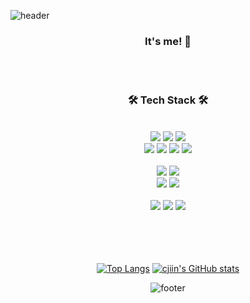 <!-- ![header](https://capsule-render.vercel.app/api?type=waving&color=timeGradient&text=Welcome%&desc=Hello%20capsule%20render)
&animation=twinkling&fontSize=45&height=200) -->

![header](https://capsule-render.vercel.app/api?type=waving&color=timeGradient&text=Welcome&fontAlignY=40%&desc=Jiin's%20GitHub%20Profile&descAlign=65&descAlignY=55&animation=twinkling&fontSize=84&height=245)


<div align=center>
     <h3> It's me! 👋 </h3>
  
<br>
<br>

<h3 align="center">🛠️ Tech Stack 🛠️</h3>
     <br>
 
<div align=center> 

<img src="https://img.shields.io/badge/JAVA-007396?style=for-the-badge&logo=java&logoColor=white">
  <img src="https://img.shields.io/badge/python-3776AB?style=for-the-badge&logo=python&logoColor=white"> 
    <img src="https://img.shields.io/badge/springboot-6DB33F?style=for-the-badge&logo=springboot&logoColor=white">
   <br>
 
  <img src="https://img.shields.io/badge/html5-E34F26?style=for-the-badge&logo=html5&logoColor=white"> 
  <img src="https://img.shields.io/badge/css-1572B6?style=for-the-badge&logo=css3&logoColor=white"> 
  <img src="https://img.shields.io/badge/javascript-F7DF1E?style=for-the-badge&logo=javascript&logoColor=black"> 
      <img src="https://img.shields.io/badge/react-61DAFB?style=for-the-badge&logo=react&logoColor=black"> 
  <br>


<!--       <img src="https://img.shields.io/badge/react Native-61DAFB?style=for-the-badge&logo=react&logoColor=black">  -->

  <br>

  <img src="https://img.shields.io/badge/oracle-F80000?style=for-the-badge&logo=oracle&logoColor=white"> 
  <img src="https://img.shields.io/badge/mysql-4479A1?style=for-the-badge&logo=mysql&logoColor=white"> 
 
  <br>

  <img src="https://img.shields.io/badge/IntelliJ-000000?style=for-the-badge&logo=IntelliJ IDEA&logoColor=white"> 
  <img src="https://img.shields.io/badge/Visual Studio Code-007ACC?style=for-the-badge&logo=visualstudiocode&logoColor=white">
  <br>
  <br>
   <img src="https://img.shields.io/badge/firebase-FFCA28?style=for-the-badge&logo=firebase&logoColor=white">
      <img src="https://img.shields.io/badge/AWS-FF9900?style=for-the-badge&logo=Amazon AWS&logoColor=white">
    <img src="https://img.shields.io/badge/github-181717?style=for-the-badge&logo=github&logoColor=white">
  <br>



<br> 
  <br>
  <br>
 
  </div>
  <br>


  <div align="center">

[![Top Langs](https://github-readme-stats.vercel.app/api/top-langs/?username=cjiin&layout=compact&theme=buefy)](https://github.com/delay-100/github-readme-stats)
[![cjiin's GitHub stats](https://github-readme-stats.vercel.app/api?username=cjiin&hide_title=true&show_icons=true&include_all_commits=true&disable_animations=true&theme=buefy)](https://github.com/anuraghazra/github-readme-stats)

  </div>

![footer](https://capsule-render.vercel.app/api?type=waving&color=auto&height=100&section=footer)
  
